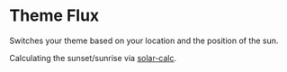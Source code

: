 # Theme Flux 

Switches your theme based on your location and the position of the sun.

Calculating the sunset/sunrise via [solar-calc](https://www.npmjs.com/package/solar-calc).
